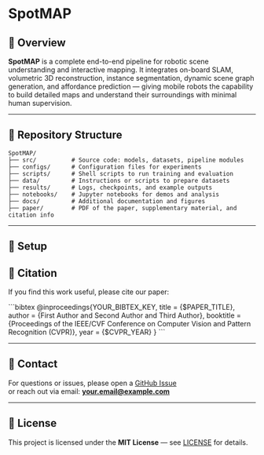 # SpotMAP

## 📌 Overview

**SpotMAP** is a complete end-to-end pipeline for robotic scene understanding and interactive mapping. It integrates on-board SLAM, volumetric 3D reconstruction, instance segmentation, dynamic scene graph generation, and affordance prediction — giving mobile robots the capability to build detailed maps and understand their surroundings with minimal human supervision.

---

## 📂 Repository Structure

```plaintext
SpotMAP/
├── src/          # Source code: models, datasets, pipeline modules
├── configs/      # Configuration files for experiments
├── scripts/      # Shell scripts to run training and evaluation
├── data/         # Instructions or scripts to prepare datasets
├── results/      # Logs, checkpoints, and example outputs
├── notebooks/    # Jupyter notebooks for demos and analysis
├── docs/         # Additional documentation and figures
├── paper/        # PDF of the paper, supplementary material, and citation info
```
---

## 🚀 Setup



## 📄 Citation

If you find this work useful, please cite our paper:

\`\`\`bibtex
@inproceedings{YOUR_BIBTEX_KEY,
  title     = {$PAPER_TITLE},
  author    = {First Author and Second Author and Third Author},
  booktitle = {Proceedings of the IEEE/CVF Conference on Computer Vision and Pattern Recognition (CVPR)},
  year      = {$CVPR_YEAR}
}
\`\`\`

---

## 📧 Contact

For questions or issues, please open a [GitHub Issue](https://github.com/yourusername/SpotMAP/issues)  
or reach out via email: **your.email@example.com**

---

## 📜 License

This project is licensed under the **MIT License** — see [LICENSE](LICENSE) for details.